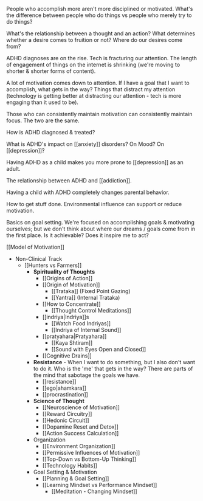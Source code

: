 People who accomplish more aren't more disciplined or motivated. What's the difference between people who do things vs people who merely try to do things?

What's the relationship between a thought and an action? What determines whether a desire comes to fruition or not? Where do our desires come from?

ADHD diagnoses are on the rise. Tech is fracturing our attention. The length of engagement of things on the internet is shrinking (we're moving to shorter & shorter forms of content).

A lot of motivation comes down to attention. If I have a goal that I want to accomplish, what gets in the way? Things that distract my attention (technology is getting better at distracting our attention - tech is more engaging than it used to be).

Those who can consistently maintain motivation can consistently maintain focus. The two are the same.

How is ADHD diagnosed & treated?

What is ADHD's impact on [[anxiety]] disorders? On Mood? On [[depression]]?

Having ADHD as a child makes you more prone to [[depression]] as an adult.

The relationship between ADHD and [[addiction]].

Having a child with ADHD completely changes parental behavior.

How to get stuff done. Environmental influence can support or reduce motivation.

Basics on goal setting. We're focused on accomplishing goals & motivating ourselves; but we don't think about where our dreams / goals come from in the first place.
Is it achievable? Does it inspire me to act?

[[Model of Motivation]]
- Non-Clinical Track
	- [[Hunters vs Farmers]]
		- **Spirituality of Thoughts**
			- [[Origins of Action]]
			- [[Origin of Motivation]]
				- [[Trataka]] (Fixed Point Gazing)
				- [[Yantra]] (Internal Trataka)
			- [[How to Concentrate]]
				- [[Thought Control Meditations]]
			- [[indriya|Indriya]]s
				- [[Watch Food Indriyas]]
				- [[Indriya of Internal Sound]]
			- [[pratyahara|Pratyahara]]
				- [[Kaya Shtiram]]
				- [[Sound with Eyes Open and Closed]]
			- [[Cognitive Drains]]
		- **Resistance** - When I want to do something, but I also don't want to do it. Who is the 'me' that gets in the way? There are parts of the mind that sabotage the goals we have.
			- [[resistance]]
			- [[ego|ahamkara]]
			- [[procrastination]]
		- **Science of Thought**
			- [[Neuroscience of Motivation]]
			- [[Reward Circuitry]]
			- [[Hedonic Circuit]]
			- [[Dopamine Reset and Detox]]
			- [[Action Success Calculation]]
		- Organization
			- [[Environment Organization]]
			- [[Permissive Influences of Motivation]]
			- [[Top-Down vs Bottom-Up Thinking]]
			- [[Technology Habits]]
		- Goal Setting & Motivation
			- [[Planning & Goal Setting]]
			- [[Learning Mindset vs Performance Mindset]]
				- [[Meditation - Changing Mindset]]